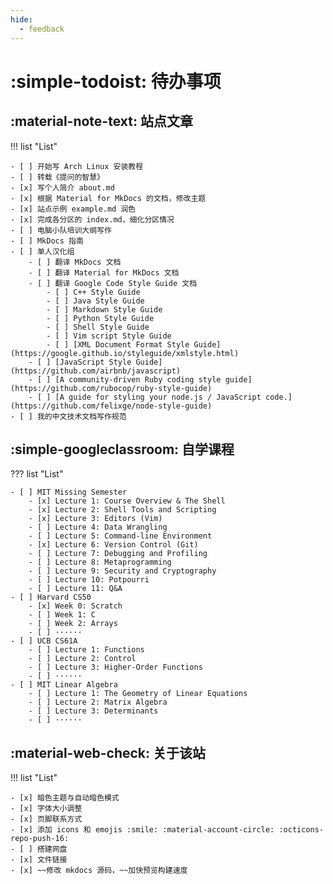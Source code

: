 ```yaml
---
hide:
  - feedback
---
```


# :simple-todoist: 待办事项

## :material-note-text: 站点文章

!!! list "List"

	- [ ] 开始写 Arch Linux 安装教程
	- [ ] 转载《提问的智慧》
	- [x] 写个人简介 about.md
	- [x] 根据 Material for MkDocs 的文档，修改主题
	- [x] 站点示例 example.md 润色
	- [x] 完成各分区的 index.md，细化分区情况
	- [ ] 电脑小队培训大纲写作
	- [ ] MkDocs 指南
	- [ ] 单人汉化组
		- [ ] 翻译 MkDocs 文档
		- [ ] 翻译 Material for MkDocs 文档
		- [ ] 翻译 Google Code Style Guide 文档
			- [ ] C++ Style Guide
			- [ ] Java Style Guide
			- [ ] Markdown Style Guide
			- [ ] Python Style Guide
			- [ ] Shell Style Guide
			- [ ] Vim script Style Guide
			- [ ] [XML Document Format Style Guide](https://google.github.io/styleguide/xmlstyle.html)
		- [ ] [JavaScript Style Guide](https://github.com/airbnb/javascript)
		- [ ] [A community-driven Ruby coding style guide](https://github.com/rubocop/ruby-style-guide)
		- [ ] [A guide for styling your node.js / JavaScript code.](https://github.com/felixge/node-style-guide)
	- [ ] 我的中文技术文档写作规范

## :simple-googleclassroom: 自学课程

??? list "List"

	- [ ] MIT Missing Semester
		- [x] Lecture 1: Course Overview & The Shell
		- [x] Lecture 2: Shell Tools and Scripting
		- [x] Lecture 3: Editors (Vim)
		- [ ] Lecture 4: Data Wrangling
		- [ ] Lecture 5: Command-line Environment
		- [x] Lecture 6: Version Control (Git)
		- [ ] Lecture 7: Debugging and Profiling
		- [ ] Lecture 8: Metaprogramming
		- [ ] Lecture 9: Security and Cryptography
		- [ ] Lecture 10: Potpourri
		- [ ] Lecture 11: Q&A
	- [ ] Harvard CS50
		- [x] Week 0: Scratch
		- [ ] Week 1: C
		- [ ] Week 2: Arrays
		- [ ] ······
	- [ ] UCB CS61A
		- [ ] Lecture 1: Functions
		- [ ] Lecture 2: Control
		- [ ] Lecture 3: Higher-Order Functions
		- [ ] ······
	- [ ] MIT Linear Algebra
		- [ ] Lecture 1: The Geometry of Linear Equations
		- [ ] Lecture 2: Matrix Algebra
		- [ ] Lecture 3: Determinants
		- [ ] ······

## :material-web-check: 关于该站

!!! list "List"

	- [x] 暗色主题与自动暗色模式
	- [x] 字体大小调整
	- [x] 页脚联系方式
	- [x] 添加 icons 和 emojis :smile: :material-account-circle: :octicons-repo-push-16:
	- [ ] 搭建网盘
	- [x] 文件链接
	- [x] ~~修改 mkdocs 源码，~~加快预览构建速度